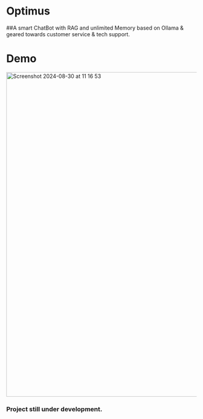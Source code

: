 # Optimus
##A smart ChatBot with RAG and unlimited Memory based on Ollama &amp; geared towards customer service &amp; tech support.

# Demo
<img width="860" alt="Screenshot 2024-08-30 at 11 16 53" src="https://github.com/user-attachments/assets/5ff048d5-e2b8-4008-aa80-5f1f3d1fcf5d">

### Project still under development.
